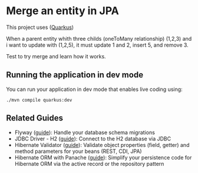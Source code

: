 # Merge an entity in JPA

This project uses ([Quarkus](https://quarkus.io/))

When a parent entity whith three childs (oneToMany relationship)  (1,2,3) and i want to update with (1,2,5), it must update 1 and 2, insert 5, and remove 3. 

Test to try merge and learn how it works.


## Running the application in dev mode

You can run your application in dev mode that enables live coding using:
```shell script
./mvn compile quarkus:dev
```


## Related Guides

- Flyway ([guide](https://quarkus.io/guides/flyway)): Handle your database schema migrations
- JDBC Driver - H2 ([guide](https://quarkus.io/guides/datasource)): Connect to the H2 database via JDBC
- Hibernate Validator ([guide](https://quarkus.io/guides/validation)): Validate object properties (field, getter) and method parameters for your beans (REST, CDI, JPA)
- Hibernate ORM with Panache ([guide](https://quarkus.io/guides/hibernate-orm-panache)): Simplify your persistence code for Hibernate ORM via the active record or the repository pattern
